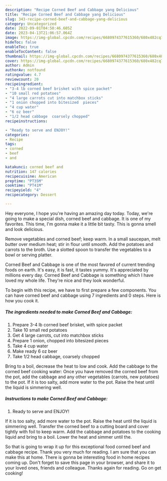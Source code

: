 ```yaml
---
description: "Recipe Corned Beef and Cabbage yang Delicious"
title: "Recipe Corned Beef and Cabbage yang Delicious"
slug: 343-recipe-corned-beef-and-cabbage-yang-delicious
category: Uncategorized
date: 2022-09-01T04:50:46.605Z
date: 2023-04-13T21:06:57.064Z
image: https://img-global.cpcdn.com/recipes/6680974377615360/680x482cq70/corned-beef-and-cabbage-recipe-main-photo.jpg
hideToc: false
enableToc: true
enableTocContent: false
thumbnail: https://img-global.cpcdn.com/recipes/6680974377615360/680x482cq70/corned-beef-and-cabbage-recipe-main-photo.jpg
cover: https://img-global.cpcdn.com/recipes/6680974377615360/680x482cq70/corned-beef-and-cabbage-recipe-main-photo.jpg
author: Admin
authorAv: notfound
ratingvalue: 4.7
reviewcount: 20
recipeingredient:
- "3-4 lb corned beef brisket with spice packet"
- "10 small red potatoes"
- "4 large carrots cut into matchbox sticks"
- "1 onion chopped into bitesized  pieces"
- "4 cup water"
- "6 oz beer"
- "1/2 head cabbage  coarsely chopped"
recipeinstructions:

- "Ready to serve and ENJOY!"
categories:
- Recipe
tags:
- corned
- beef
- and

katakunci: corned beef and 
nutrition: 147 calories
recipecuisine: American
preptime: "PT35M"
cooktime: "PT41M"
recipeyield: "4"
recipecategory: Dessert

---
```



Hey everyone, I hope you're having an amazing day today. Today, we're going to make a special dish, corned beef and cabbage. It is one of my favorites. This time, I'm gonna make it a little bit tasty. This is gonna smell and look delicious.

Remove vegetables and corned beef; keep warm. In a small saucepan, melt butter over medium heat; stir in flour until smooth. Add the potatoes and carrots to the broth. Use a slotted spoon to transfer the vegetables to a bowl or serving platter.

Corned Beef and Cabbage is one of the most favored of current trending foods on earth. It's easy, it is fast, it tastes yummy. It's appreciated by millions every day. Corned Beef and Cabbage is something which I have loved my whole life. They're nice and they look wonderful.


To begin with this recipe, we have to first prepare a few components. You can have corned beef and cabbage using 7 ingredients and 0 steps. Here is how you cook it.

<!--inarticleads1-->

##### The ingredients needed to make Corned Beef and Cabbage:

1. Prepare 3-4 lb corned beef brisket, with spice packet
1. Take 10 small red potatoes
1. Get 4 large carrots, cut into matchbox sticks
1. Prepare 1 onion, chopped into bitesized  pieces
1. Take 4 cup water
1. Make ready 6 oz beer
1. Take 1/2 head cabbage,  coarsely chopped


Bring to a boil, decrease the heat to low and cook. Add the cabbage to the corned beef cooking water: Once you have removed the corned beef from the pot, add the cabbage and any other vegetables (carrots, new potatoes) to the pot. If it is too salty, add more water to the pot. Raise the heat until the liquid is simmering well. 

<!--inarticleads2-->

##### Instructions to make Corned Beef and Cabbage:


1. Ready to serve and ENJOY!

If it is too salty, add more water to the pot. Raise the heat until the liquid is simmering well. Transfer the corned beef to a cutting board and cover tightly with foil to keep warm. Add the cabbage and potatoes to the cooking liquid and bring to a boil. Lower the heat and simmer until the. 

So that is going to wrap it up for this exceptional food corned beef and cabbage recipe. Thank you very much for reading. I am sure that you can make this at home. There is gonna be interesting food in home recipes coming up. Don't forget to save this page in your browser, and share it to your loved ones, friends and colleague. Thanks again for reading. Go on get cooking!
